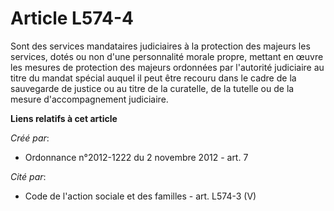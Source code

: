 # Article L574-4

Sont des services mandataires judiciaires à la protection des majeurs les services, dotés ou non d'une personnalité morale
propre, mettant en œuvre les mesures de protection des majeurs ordonnées par l'autorité judiciaire au titre du mandat spécial
auquel il peut être recouru dans le cadre de la sauvegarde de justice ou au titre de la curatelle, de la tutelle ou de la
mesure d'accompagnement judiciaire.

**Liens relatifs à cet article**

_Créé par_:

  - Ordonnance n°2012-1222 du 2 novembre 2012 - art. 7

_Cité par_:

  - Code de l'action sociale et des familles - art. L574-3 (V)
